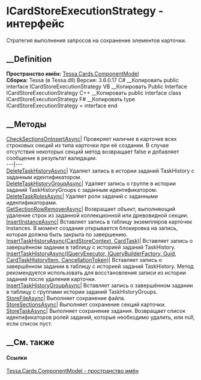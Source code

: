 # ICardStoreExecutionStrategy - интерфейс
Стратегия выполнения запросов на сохранение элементов карточки.
## __Definition
 **Пространство имён:**
[Tessa.Cards.ComponentModel](N_Tessa_Cards_ComponentModel.htm)  
 **Сборка:** Tessa (в Tessa.dll) Версия: 3.6.0.17
C# __Копировать
     public interface ICardStoreExecutionStrategy
VB __Копировать
     Public Interface ICardStoreExecutionStrategy
C++ __Копировать
     public interface class ICardStoreExecutionStrategy
F# __Копировать
     type ICardStoreExecutionStrategy = interface end
##  __Методы
[CheckSectionsOnInsertAsync](M_Tessa_Cards_ComponentModel_ICardStoreExecutionStrategy_CheckSectionsOnInsertAsync.htm)|
Проверяет наличие в карточке всех строковых секций из типа карточки при её
создании. В случае отсутствия некоторых секций метод возвращает false и
добавляет сообщение в результат валидации.  
---|---  
[DeleteTaskHistoryAsync](M_Tessa_Cards_ComponentModel_ICardStoreExecutionStrategy_DeleteTaskHistoryAsync.htm)|
Удаляет запись в истории заданий TaskHistory с заданным идентификатором.  
[DeleteTaskHistoryGroupAsync](M_Tessa_Cards_ComponentModel_ICardStoreExecutionStrategy_DeleteTaskHistoryGroupAsync.htm)|
Удаляет запись о группе в истории заданий TaskHistoryGroups с заданным
идентификатором.  
[DeleteTaskRolesAsync](M_Tessa_Cards_ComponentModel_ICardStoreExecutionStrategy_DeleteTaskRolesAsync.htm)|
Удаляет роли заданий с заданными идентификаторами.  
[GetSectionRowRemoverAsync](M_Tessa_Cards_ComponentModel_ICardStoreExecutionStrategy_GetSectionRowRemoverAsync.htm)|
Возвращает объект, выполняющий удаление строк из заданной коллекционной или
древовидной секции.  
[InsertInstanceAsync](M_Tessa_Cards_ComponentModel_ICardStoreExecutionStrategy_InsertInstanceAsync.htm)|
Вставляет запись в таблицу экземпляров карточек Instances. В момент создания
открывается блокировка на запись, которая должна быть закрыта по завершению.  
[InsertTaskHistoryAsync(CardStoreContext,
CardTask)](M_Tessa_Cards_ComponentModel_ICardStoreExecutionStrategy_InsertTaskHistoryAsync.htm)|
Вставляет запись о завершённом задании в таблицу с историей заданий
TaskHistory.  
[InsertTaskHistoryAsync(IQueryExecutor, IQueryBuilderFactory, Guid,
CardTaskHistoryItem,
CancellationToken)](M_Tessa_Cards_ComponentModel_ICardStoreExecutionStrategy_InsertTaskHistoryAsync_1.htm)|
Вставляет запись о завершённом задании в таблицу с историей заданий
TaskHistory. Метод рекомендуется использовать для восстановления записи из
истории заданий после удаления карточки.  
[InsertTaskHistoryGroupAsync](M_Tessa_Cards_ComponentModel_ICardStoreExecutionStrategy_InsertTaskHistoryGroupAsync.htm)|
Вставляет запись о завершённом задании в таблицу с группами истории заданий
TaskHistoryGroups.  
[StoreFileAsync](M_Tessa_Cards_ComponentModel_ICardStoreExecutionStrategy_StoreFileAsync.htm)|
Выполняет сохранение файла.  
[StoreSectionsAsync](M_Tessa_Cards_ComponentModel_ICardStoreExecutionStrategy_StoreSectionsAsync.htm)|
Выполняет сохранение секций карточки.  
[StoreTaskAsync](M_Tessa_Cards_ComponentModel_ICardStoreExecutionStrategy_StoreTaskAsync.htm)|
Выполняет сохранение задания. Возвращает список идентификаторов ролей заданий,
которые необходимо удалить, или null, если список пуст.  
## __См. также
#### Ссылки
[Tessa.Cards.ComponentModel - пространство
имён](N_Tessa_Cards_ComponentModel.htm)
